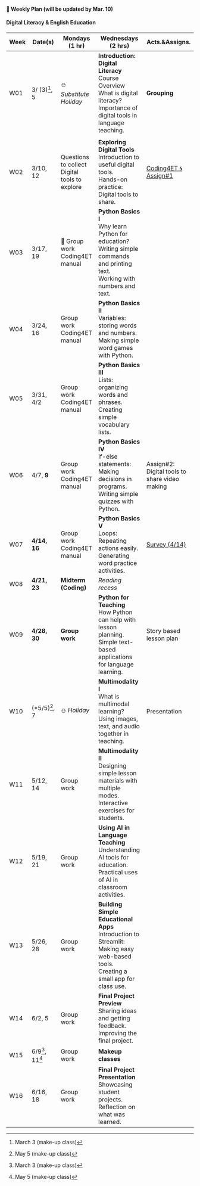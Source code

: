 #### 🌱 **Weekly Plan (will be updated by Mar. 10)**

#### Digital Literacy & English Education

| Week | Date(s) | Mondays (1 hr) | Wednesdays (2 hrs) | Acts.&Assigns. |
|------|------|----------|--------|-------|
|  W01    |3/ (3)[^1], 5      |⛄ _Substitute Holiday_| **Introduction: Digital Literacy** <br> Course Overview <br> What is digital literacy? <br> Importance of digital tools in language teaching.  | **Grouping** |
||||||
|  W02    |3/10, 12| Questions to collect <br> Digital tools to explore | **Exploring Digital Tools** <br> Introduction to useful digital tools. <br> Hands-on practice: Digital tools to share. |   [Coding4ET 🌀 Assign#1](https://github.com/MK316/Coding4ET/blob/main/Lessons/Ex2.md)    |
|  W03    |3/17, 19| 🐳 Group work <br>Coding4ET manual | **Python Basics I** <br> Why learn Python for education? <br> Writing simple commands and printing text. <br> Working with numbers and text. |       |
|  W04    |3/24, 16| Group work <br>Coding4ET manual | **Python Basics II** <br> Variables: storing words and numbers. <br> Making simple word games with Python. |       |
|  W05    |3/31, 4/2| Group work <br>Coding4ET manual | **Python Basics III** <br> Lists: organizing words and phrases. <br> Creating simple vocabulary lists. |       |
|  W06    |4/7, **9**| Group work <br>Coding4ET manual | **Python Basics IV** <br> If-else statements: Making decisions in programs. <br> Writing simple quizzes with Python. |Assign#2: Digital tools to share video making|
|  W07    |**4/14, 16**| Group work <br>Coding4ET manual | **Python Basics V** <br> Loops: Repeating actions easily. <br> Generating word practice activities. |  [Survey (4/14)](https://forms.gle/RAcEev4ZoqkcPQK86)      |
|  W08    |**4/21, 23**| **Midterm (Coding)** | _Reading recess_  |       |
|  W09    |**4/28, 30**| **Group work**  | **Python for Teaching** <br> How Python can help with lesson planning. <br> Simple text-based applications for language learning.| Story based lesson plan|
|  W10    |(*5/5)[^2], 7| ⛄ _Holiday_  | **Multimodality I** <br> What is multimodal learning? <br> Using images, text, and audio together in teaching. |Presentation |
|  W11    |5/12, 14|  Group work  | **Multimodality II** <br> Designing simple lesson materials with multiple modes. <br> Interactive exercises for students. |       |
|  W12    |5/19, 21|  Group work  | **Using AI in Language Teaching** <br> Understanding AI tools for education. <br> Practical uses of AI in classroom activities. |       |
|  W13    |5/26, 28|  Group work | **Building Simple Educational Apps** <br> Introduction to Streamlit: Making easy web-based tools. <br> Creating a small app for class use. |       |
|  W14    |6/2, 5|  Group work |**Final Project Preview** <br> Sharing ideas and getting feedback. <br> Improving the final project.|       |
|  W15    |6/9[^1], 11[^2]|   Group work |**Makeup classes** |  |
|  W16    |6/16, 18| Group work | **Final Project Presentation** <br> Showcasing student projects. <br> Reflection on what was learned. |       |

[^1]: March 3 (make-up class)
[^2]: May 5 (make-up class)
